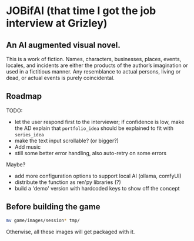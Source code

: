 # JOBifAI (that time I got the job interview at Grizley)

## An AI augmented visual novel.

This is a work of fiction. 
Names, characters, businesses, places, events, locales, and incidents are either the products of the author’s imagination or used in a fictitious manner. Any resemblance to actual persons, living or dead, or actual events is purely coincidental.

## Roadmap

TODO:
- let the user respond first to the interviewer; if confidence is low, make the AD explain that `portfolio_idea` should be explained to fit with `series_idea`
- make the text input scrollable? (or bigger?)
- Add music
- still some better error handling, also auto-retry on some errors

Maybe?
- add more configuration options to support local AI (ollama, comfyUI)
- distribute the function as ren'py libraries (?)
- build a 'demo' version with hardcoded keys to show off the concept

## Before building the game

```bash
mv game/images/session* tmp/
```

Otherwise, all these images will get packaged with it.
